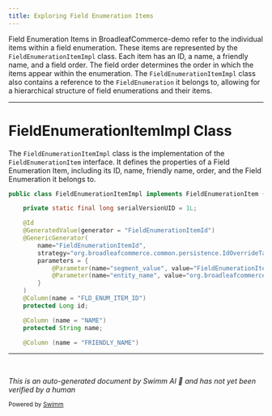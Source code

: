 ```yaml
---
title: Exploring Field Enumeration Items
---
```

Field Enumeration Items in BroadleafCommerce-demo refer to the individual items within a field enumeration. These items are represented by the `FieldEnumerationItemImpl` class. Each item has an ID, a name, a friendly name, and a field order. The field order determines the order in which the items appear within the enumeration. The `FieldEnumerationItemImpl` class also contains a reference to the `FieldEnumeration` it belongs to, allowing for a hierarchical structure of field enumerations and their items.

<SwmSnippet path="/admin/broadleaf-contentmanagement-module/src/main/java/org/broadleafcommerce/cms/field/domain/FieldEnumerationItemImpl.java" line="45">

---

# FieldEnumerationItemImpl Class

The `FieldEnumerationItemImpl` class is the implementation of the `FieldEnumerationItem` interface. It defines the properties of a Field Enumeration Item, including its ID, name, friendly name, order, and the Field Enumeration it belongs to.

```java
public class FieldEnumerationItemImpl implements FieldEnumerationItem {

    private static final long serialVersionUID = 1L;

    @Id
    @GeneratedValue(generator = "FieldEnumerationItemId")
    @GenericGenerator(
        name="FieldEnumerationItemId",
        strategy="org.broadleafcommerce.common.persistence.IdOverrideTableGenerator",
        parameters = {
            @Parameter(name="segment_value", value="FieldEnumerationItemImpl"),
            @Parameter(name="entity_name", value="org.broadleafcommerce.cms.field.domain.FieldEnumerationItemImpl")
        }
    )
    @Column(name = "FLD_ENUM_ITEM_ID")
    protected Long id;

    @Column (name = "NAME")
    protected String name;

    @Column (name = "FRIENDLY_NAME")
```

---

</SwmSnippet>

&nbsp;

*This is an auto-generated document by Swimm AI 🌊 and has not yet been verified by a human*

<SwmMeta version="3.0.0" repo-id="Z2l0aHViJTNBJTNBQnJvYWRsZWFmQ29tbWVyY2UtZGVtbyUzQSUzQWdpbGFkbmF2b3Q=" repo-name="BroadleafCommerce-demo" doc-type="overview"><sup>Powered by [Swimm](/)</sup></SwmMeta>

